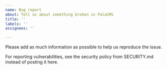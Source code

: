 ```yaml
---
name: Bug report
about: Tell us about something broken in PalaCMS
title: ''
labels: ''
assignees: ''

---
```


Please add as much information as possible to help us reproduce the issue.

For reporting vulnerabilities, see the security policy from SECURITY.md instead
of posting it here.
